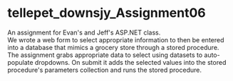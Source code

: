 # tellepet_downsjy_Assignment06
An assignment for Evan's and Jeff's ASP.NET class. <br/>
We wrote a web form to select appropriate information to then be entered into a database that mimics a grocery store
through a stored procedure. <br/>
The assignment grabs appropriate data to select using datasets to auto-populate dropdowns. On submit it adds the selected values into
the stored procedure's parameters collection and runs the stored procedure.
